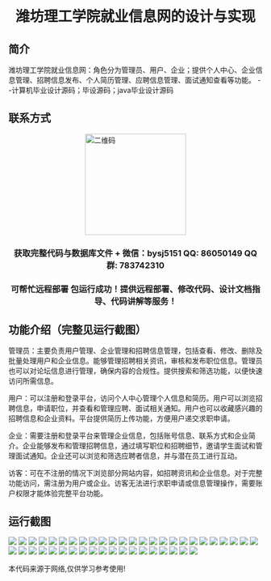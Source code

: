 <p><h1 align="center">潍坊理工学院就业信息网的设计与实现</h1></p>

## 简介
潍坊理工学院就业信息网：角色分为管理员、用户、企业；提供个人中心、企业信息管理、招聘信息发布、个人简历管理、应聘信息管理、面试通知查看等功能。    --计算机毕业设计源码；毕设源码；java毕业设计源码


## 联系方式
<img src="https://bs-1329754181.cos.ap-shanghai.myqcloud.com/wx.jpg" alt="二维码" style="display: block; margin: 0 auto;" width="200px">
<p><h3 align="center">获取完整代码与数据库文件 + 微信：bysj5151 QQ: 86050149 QQ群: 783742310</h3></p>
<p><h3 align="center">可帮忙远程部署 包运行成功！提供远程部署、修改代码、设计文档指导、代码讲解等服务！</h3></p>

## 功能介绍（完整见运行截图）
管理员：主要负责用户管理、企业管理和招聘信息管理，包括查看、修改、删除及批量处理用户和企业信息。能够管理招聘相关资讯，审核和发布职位信息。管理员也可以对论坛信息进行管理，确保内容的合规性。提供搜索和筛选功能，以便快速访问所需信息。

用户：可以注册和登录平台，访问个人中心管理个人信息和简历。用户可以浏览招聘信息，申请职位，并查看和管理应聘、面试相关通知。用户也可以收藏感兴趣的招聘信息和企业资料。平台提供简历上传功能，方便用户递交求职申请。

企业：需要注册和登录平台来管理企业信息，包括账号信息、联系方式和企业简介。企业能够发布和管理招聘信息，通过填写职位和招聘细节，邀请学生面试和管理面试通知。企业还可以浏览和筛选应聘者信息，并与潜在员工进行互动。

访客：可在不注册的情况下浏览部分网站内容，如招聘资讯和企业信息。对于完整功能访问，需注册为用户或企业。访客无法进行求职申请或信息管理操作，需要账户权限才能体验完整平台功能。


## 运行截图
![](https://bs-1329754181.cos.ap-shanghai.myqcloud.com/ssm/WeifangUniversityEmploymentInformationSystem/img/001.jpg)
![](https://bs-1329754181.cos.ap-shanghai.myqcloud.com/ssm/WeifangUniversityEmploymentInformationSystem/img/002.jpg)
![](https://bs-1329754181.cos.ap-shanghai.myqcloud.com/ssm/WeifangUniversityEmploymentInformationSystem/img/003.jpg)
![](https://bs-1329754181.cos.ap-shanghai.myqcloud.com/ssm/WeifangUniversityEmploymentInformationSystem/img/004.jpg)
![](https://bs-1329754181.cos.ap-shanghai.myqcloud.com/ssm/WeifangUniversityEmploymentInformationSystem/img/005.jpg)
![](https://bs-1329754181.cos.ap-shanghai.myqcloud.com/ssm/WeifangUniversityEmploymentInformationSystem/img/006.jpg)
![](https://bs-1329754181.cos.ap-shanghai.myqcloud.com/ssm/WeifangUniversityEmploymentInformationSystem/img/007.jpg)
![](https://bs-1329754181.cos.ap-shanghai.myqcloud.com/ssm/WeifangUniversityEmploymentInformationSystem/img/008.jpg)
![](https://bs-1329754181.cos.ap-shanghai.myqcloud.com/ssm/WeifangUniversityEmploymentInformationSystem/img/009.jpg)
![](https://bs-1329754181.cos.ap-shanghai.myqcloud.com/ssm/WeifangUniversityEmploymentInformationSystem/img/010.jpg)
![](https://bs-1329754181.cos.ap-shanghai.myqcloud.com/ssm/WeifangUniversityEmploymentInformationSystem/img/011.jpg)
![](https://bs-1329754181.cos.ap-shanghai.myqcloud.com/ssm/WeifangUniversityEmploymentInformationSystem/img/012.jpg)
![](https://bs-1329754181.cos.ap-shanghai.myqcloud.com/ssm/WeifangUniversityEmploymentInformationSystem/img/013.jpg)
![](https://bs-1329754181.cos.ap-shanghai.myqcloud.com/ssm/WeifangUniversityEmploymentInformationSystem/img/014.jpg)
![](https://bs-1329754181.cos.ap-shanghai.myqcloud.com/ssm/WeifangUniversityEmploymentInformationSystem/img/015.jpg)
![](https://bs-1329754181.cos.ap-shanghai.myqcloud.com/ssm/WeifangUniversityEmploymentInformationSystem/img/016.jpg)
![](https://bs-1329754181.cos.ap-shanghai.myqcloud.com/ssm/WeifangUniversityEmploymentInformationSystem/img/017.jpg)
![](https://bs-1329754181.cos.ap-shanghai.myqcloud.com/ssm/WeifangUniversityEmploymentInformationSystem/img/018.jpg)
![](https://bs-1329754181.cos.ap-shanghai.myqcloud.com/ssm/WeifangUniversityEmploymentInformationSystem/img/019.jpg)
![](https://bs-1329754181.cos.ap-shanghai.myqcloud.com/ssm/WeifangUniversityEmploymentInformationSystem/img/020.jpg)
![](https://bs-1329754181.cos.ap-shanghai.myqcloud.com/ssm/WeifangUniversityEmploymentInformationSystem/img/021.jpg)
![](https://bs-1329754181.cos.ap-shanghai.myqcloud.com/ssm/WeifangUniversityEmploymentInformationSystem/img/022.jpg)
![](https://bs-1329754181.cos.ap-shanghai.myqcloud.com/ssm/WeifangUniversityEmploymentInformationSystem/img/023.jpg)
![](https://bs-1329754181.cos.ap-shanghai.myqcloud.com/ssm/WeifangUniversityEmploymentInformationSystem/img/024.jpg)
![](https://bs-1329754181.cos.ap-shanghai.myqcloud.com/ssm/WeifangUniversityEmploymentInformationSystem/img/025.jpg)
![](https://bs-1329754181.cos.ap-shanghai.myqcloud.com/ssm/WeifangUniversityEmploymentInformationSystem/img/026.jpg)
![](https://bs-1329754181.cos.ap-shanghai.myqcloud.com/ssm/WeifangUniversityEmploymentInformationSystem/img/027.jpg)
![](https://bs-1329754181.cos.ap-shanghai.myqcloud.com/ssm/WeifangUniversityEmploymentInformationSystem/img/028.jpg)
![](https://bs-1329754181.cos.ap-shanghai.myqcloud.com/ssm/WeifangUniversityEmploymentInformationSystem/img/029.jpg)
![](https://bs-1329754181.cos.ap-shanghai.myqcloud.com/ssm/WeifangUniversityEmploymentInformationSystem/img/030.jpg)
![](https://bs-1329754181.cos.ap-shanghai.myqcloud.com/ssm/WeifangUniversityEmploymentInformationSystem/img/031.jpg)
![](https://bs-1329754181.cos.ap-shanghai.myqcloud.com/ssm/WeifangUniversityEmploymentInformationSystem/img/032.jpg)
![](https://bs-1329754181.cos.ap-shanghai.myqcloud.com/ssm/WeifangUniversityEmploymentInformationSystem/img/033.jpg)
![](https://bs-1329754181.cos.ap-shanghai.myqcloud.com/ssm/WeifangUniversityEmploymentInformationSystem/img/034.jpg)
![](https://bs-1329754181.cos.ap-shanghai.myqcloud.com/ssm/WeifangUniversityEmploymentInformationSystem/img/035.jpg)
![](https://bs-1329754181.cos.ap-shanghai.myqcloud.com/ssm/WeifangUniversityEmploymentInformationSystem/img/036.jpg)
![](https://bs-1329754181.cos.ap-shanghai.myqcloud.com/ssm/WeifangUniversityEmploymentInformationSystem/img/037.jpg)
![](https://bs-1329754181.cos.ap-shanghai.myqcloud.com/ssm/WeifangUniversityEmploymentInformationSystem/img/038.jpg)
![](https://bs-1329754181.cos.ap-shanghai.myqcloud.com/ssm/WeifangUniversityEmploymentInformationSystem/img/039.jpg)
![](https://bs-1329754181.cos.ap-shanghai.myqcloud.com/ssm/WeifangUniversityEmploymentInformationSystem/img/040.jpg)
![](https://bs-1329754181.cos.ap-shanghai.myqcloud.com/ssm/WeifangUniversityEmploymentInformationSystem/img/041.jpg)
![](https://bs-1329754181.cos.ap-shanghai.myqcloud.com/ssm/WeifangUniversityEmploymentInformationSystem/img/042.jpg)
![](https://bs-1329754181.cos.ap-shanghai.myqcloud.com/ssm/WeifangUniversityEmploymentInformationSystem/img/043.jpg)
![](https://bs-1329754181.cos.ap-shanghai.myqcloud.com/ssm/WeifangUniversityEmploymentInformationSystem/img/044.jpg)

<p>本代码来源于网络,仅供学习参考使用!</p>
